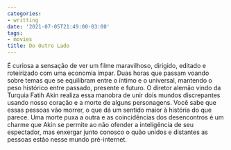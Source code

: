 ```yaml
---
categories:
- writting
date: '2021-07-05T21:49:00-03:00'
tags:
- movies
title: Do Outro Lado
---
```


É curiosa a sensação de ver um filme maravilhoso, dirigido, editado e roteirizado com uma economia ímpar. Duas horas que passam voando sobre temas que se equilibram entre o íntimo e o universal, mantendo o peso histórico entre passado, presente e futuro. O diretor alemão vindo da Turquia Fatih Akin realiza essa manobra de unir dois mundos discrepantes usando nosso coração e a morte de alguns personagens. Você sabe que essas pessoas vão morrer, o que dá um sentido maior à história do que parece. Uma morte puxa a outra e as coincidências dos desencontros é um charme que Akin se permite ao não ofender a inteligência de seu espectador, mas enxergar junto conosco o quão unidos e distantes as pessoas estão nesse mundo pré-internet.